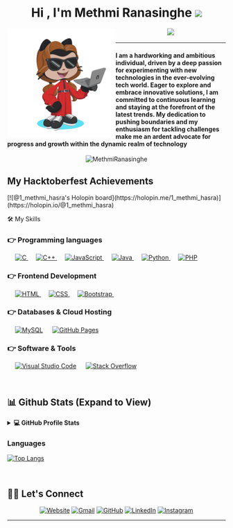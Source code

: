 <h1 align="center">Hi , I'm Methmi Ranasinghe <img src="https://media.giphy.com/media/hvRJCLFzcasrR4ia7z/giphy.gif" width="35"></h1>

<img align="left" width="250" height="250" src="ezgif.com-animated-gif-maker.gif"/>
<p align="center">
  <a href="https://github.com/DenverCoder1/readme-typing-svg"><img src="https://readme-typing-svg.herokuapp.com/?color=%2344F722&lines=Software+Engineering+Graduate;+Mobile%20and%20Web%20App%20Developer;Always%20try%20to%20learn%20new%20things&center=true&width=500&height=50"></a>
</p> <hr/>

<h4 align="left">I am a hardworking and ambitious individual, driven by a deep passion for experimenting with new technologies in the ever-evolving tech world. Eager to explore and embrace innovative solutions, I am committed to continuous learning and staying at the forefront of the latest trends. My dedication to pushing boundaries and my enthusiasm for tackling challenges make me an ardent advocate for progress and growth within the dynamic realm of technology</h4>
<be>


<p align="center"> <img src="https://komarev.com/ghpvc/?username=methmiranasinghe&label=Profile%20views&color=0e75b6&style=flat" alt="MethmiRanasinghe" /> </p>
<h2>My Hacktoberfest Achievements</h2>
[![@1_methmi_hasra's Holopin board](https://holopin.me/1_methmi_hasra)](https://holopin.io/@1_methmi_hasra)





🛠️ My Skills

### 👉 Programming languages

<p align="left"> 
  &emsp; 
  <a href="https://www.cprogramming.com/" target="_blank"> 
    <img alt="C" src="https://img.shields.io/badge/C%20-%232370ED.svg?logo=c&logoColor=white">
  </a> 
  &emsp;
  <a href="https://www.w3schools.com/cpp/" target="_blank"> 
    <img alt="C++" src="https://img.shields.io/badge/C++%20-%2300599C.svg?logo=c%2B%2B&logoColor=white">
  </a> 
  &emsp;
  <a href="https://developer.mozilla.org/en-US/docs/Web/JavaScript" target="_blank"> 
     <img alt="JavaScript" src="https://img.shields.io/badge/JavaScript%20-%23F7DF1E.svg?logo=javascript&logoColor=black">
   </a>
  &emsp;
  <a href="https://www.java.com" target="_blank"> 
    <img alt="Java" src="https://img.shields.io/badge/Java-%23007396.svg?logo=java&logoColor=white">
  </a>
  &emsp;
   <a href="https://www.python.org" target="_blank">
    <img alt="Python" src="https://img.shields.io/badge/Python%20-%2314354C.svg?logo=python&logoColor=white">
  </a>
  &emsp;
  <a href="https://www.php.net/">
    <img alt="PHP" src="https://img.shields.io/badge/PHP-%23777BB4.svg?logo=php&logoColor=white"/>
  </a>
</p>

### 👉 Frontend Development

<p align="left"> 
  &emsp; 
  <a href="https://www.w3.org/html/" target="_blank"> 
   <img alt="HTML" src="https://img.shields.io/badge/HTML5%20-%23E34F26.svg?logo=html5&logoColor=white">
  </a>   
  &emsp;
  <a href="https://www.w3schools.com/css/" target="_blank">
    <img alt="CSS" src="https://img.shields.io/badge/CSS%20-%231572B6.svg?logo=css3&logoColor=white">
  </a> 
   &emsp;
  <a href="https://getbootstrap.com" target="_blank"> 
    <img alt="Bootstrap" src="https://img.shields.io/badge/Bootstrap-%23563D7C.svg?style=flat&logo=bootstrap&logoColor=white"/>
  </a>
   &emsp;


</p>

### 👉 Databases & Cloud Hosting

<p align="left">
  &emsp;
    <a href="https://www.mysql.com/"><img alt="MySQL" src="https://img.shields.io/badge/MySQL-%2300f.svg?style=flat&llogo=mysql&logoColor=white"></a>
  &emsp;
    <a href="https://www.github.com"><img alt="GitHub Pages" src="https://img.shields.io/badge/GitHub%20Pages-%23327FC7.svg?style=flat&llogo=github&logoColor=white"></a>
 </p>

### 👉 Software & Tools

<p>
  
  &emsp;
    <a href="#"><img alt="Visual Studio Code" src="https://img.shields.io/badge/Visual%20Studio%20Code-0078d7.svg?logo=visual-studio-code&logoColor=white"></a>
  &emsp;
    <a href="#"><img alt="Stack Overflow" src="https://img.shields.io/badge/-Stack%20Overflow-FE7A16?logo=stack-overflow&logoColor=white"></a>
  &emsp;
</p>

<br/>

## 📊 Github Stats (Expand to View)

<details> 
  <summary><b>💻 GitHub Profile Stats</b></summary>
  <br/>
  <p align="center">
    <a href="https://github.com/anuraghazra/github-readme-stats"><img alt="Methmi's Github Stats" src="https://github-readme-stats.vercel.app/api?username=methmiranasinghe&show_icons=true&count_private=true&theme=algolia" height="192px"/></a>
<br/>
  &nbsp;


  <br/>
   </p>

</details>


### Languages
 [![Top Langs](https://github-readme-stats.vercel.app/api/top-langs/?username=methmiranasinghe&layout=pie&theme=algolia)](https://github.com/methmiranasinghe/github-readme-stats)

<br/>

## 🙋‍♀️ Let's Connect

<p align="center">
  <a href="https://sites.google.com/view/methmiranasinghe/home/"><img src="https://img.icons8.com/bubbles/50/000000/web.png" alt="Website"/></a>
	<a href="mailto:methmiranaosnghe@gmail.com"><img src="https://img.icons8.com/bubbles/50/000000/gmail.png" alt="Gmail"/></a>
	<a href="https://github.com/methmiranasinghe"><img src="https://img.icons8.com/bubbles/50/000000/github.png" alt="GitHub"/></a>
	<a href="https://linkedin.com/in/methmiranasinghe"><img src="https://img.icons8.com/bubbles/50/000000/linkedin.png" alt="LinkedIn"/></a>
	<a href="https://instagram.com/methmiranasinghe99"><img src="https://img.icons8.com/bubbles/50/000000/instagram.png" alt="Instagram"/></a>
	
</p>

<hr/>
